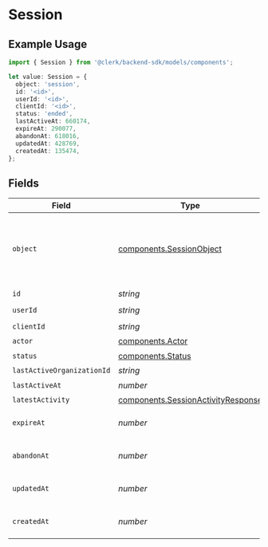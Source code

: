 # Session

## Example Usage

```typescript
import { Session } from '@clerk/backend-sdk/models/components';

let value: Session = {
  object: 'session',
  id: '<id>',
  userId: '<id>',
  clientId: '<id>',
  status: 'ended',
  lastActiveAt: 660174,
  expireAt: 290077,
  abandonAt: 618016,
  updatedAt: 428769,
  createdAt: 135474,
};
```

## Fields

| Field                      | Type                                                                                     | Required           | Description                                                                                |
| -------------------------- | ---------------------------------------------------------------------------------------- | ------------------ | ------------------------------------------------------------------------------------------ |
| `object`                   | [components.SessionObject](../../models/components/sessionobject.md)                     | :heavy_check_mark: | String representing the object's type. Objects of the same type share the same value.<br/> |
| `id`                       | _string_                                                                                 | :heavy_check_mark: | N/A                                                                                        |
| `userId`                   | _string_                                                                                 | :heavy_check_mark: | N/A                                                                                        |
| `clientId`                 | _string_                                                                                 | :heavy_check_mark: | N/A                                                                                        |
| `actor`                    | [components.Actor](../../models/components/actor.md)                                     | :heavy_minus_sign: | N/A                                                                                        |
| `status`                   | [components.Status](../../models/components/status.md)                                   | :heavy_check_mark: | N/A                                                                                        |
| `lastActiveOrganizationId` | _string_                                                                                 | :heavy_minus_sign: | N/A                                                                                        |
| `lastActiveAt`             | _number_                                                                                 | :heavy_check_mark: | N/A                                                                                        |
| `latestActivity`           | [components.SessionActivityResponse](../../models/components/sessionactivityresponse.md) | :heavy_minus_sign: | N/A                                                                                        |
| `expireAt`                 | _number_                                                                                 | :heavy_check_mark: | Unix timestamp of expiration.<br/>                                                         |
| `abandonAt`                | _number_                                                                                 | :heavy_check_mark: | Unix timestamp of abandonment.<br/>                                                        |
| `updatedAt`                | _number_                                                                                 | :heavy_check_mark: | Unix timestamp of last update.<br/>                                                        |
| `createdAt`                | _number_                                                                                 | :heavy_check_mark: | Unix timestamp of creation.<br/>                                                           |
